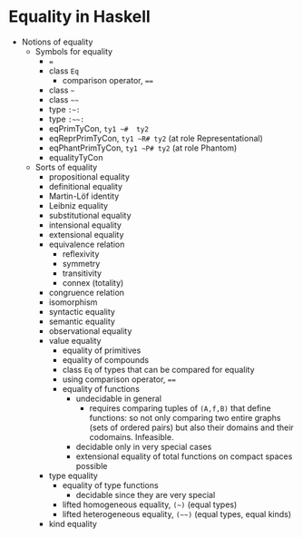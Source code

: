 # Equality in Haskell

* Notions of equality
  * Symbols for equality
    - `=`
    - class `Eq`
      - comparison operator, `==`
    - class `~`
    - class `~~`
    - type `:~:`
    - type `:~~:`
    - eqPrimTyCon,      `ty1 ~#  ty2`
    - eqReprPrimTyCon,  `ty1 ~R# ty2`  (at role Representational)
    - eqPhantPrimTyCon, `ty1 ~P# ty2`  (at role Phantom)
    - equalityTyCon
  * Sorts of equality
    - propositional equality
    - definitional equality
    - Martin-Löf identity
    - Leibniz equality
    - substitutional equality
    - intensional equality
    - extensional equality
    - equivalence relation
      - reflexivity
      - symmetry
      - transitivity
      - connex (totality)
    - congruence relation
    - isomorphism
    - syntactic equality
    - semantic equality
    - observational equality
    - value equality
      - equality of primitives
      - equality of compounds
      - class `Eq` of types that can be compared for equality
      - using comparison operator, `==`
      - equality of functions
        - undecidable in general
          - requires comparing tuples of `(A,f,B)` that define functions:
            so not only comparing two entire graphs (sets of ordered pairs)
            but also their domains and their codomains. Infeasible.
        - decidable only in very special cases
        - extensional equality of total functions on compact spaces possible
    - type equality
      - equality of type functions
        - decidable since they are very special
      - lifted homogeneous equality, `(~)`    (equal types)
      - lifted heterogeneous equality, `(~~)` (equal types, equal kinds)
    - kind equality
